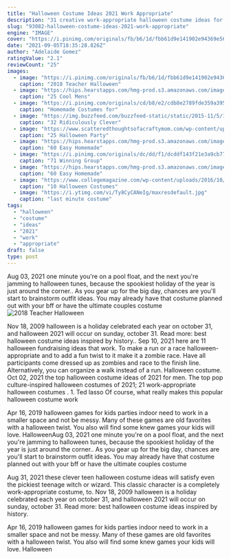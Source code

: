 ```yaml
---
title: "Halloween Costume Ideas 2021 Work Appropriate"
description: "31 creative work-appropriate halloween costume ideas for office (2021) by. Vivid lee. October is an exciting month even for the working adults. We get to break away from our professional work attire at least once this month. If you are celebrating halloween at the office, be creative, dress up in appropriate costume"
slug: "93082-halloween-costume-ideas-2021-work-appropriate"
engine: "IMAGE"
cover: "https://i.pinimg.com/originals/fb/b6/1d/fbb61d9e141902e94369e5654c3ea6f8.jpg"
date: "2021-09-05T18:35:28.826Z"
author: "Adelaide Gomez"
ratingValue: "2.1"
reviewCount: "25"
images:
  - image: "https://i.pinimg.com/originals/fb/b6/1d/fbb61d9e141902e94369e5654c3ea6f8.jpg"
    caption: "2018 Teacher Halloween"
  - image: "https://hips.hearstapps.com/hmg-prod.s3.amazonaws.com/images/error-404-best-mens-halloween-costume-ideas-1560895212.jpg?crop=1xw:1xh;center,top&resize=480:*"
    caption: "25 Cool Mens"
  - image: "https://i.pinimg.com/originals/cd/b8/e2/cdb8e2789fde359a3951ca0e41968c80.jpg"
    caption: "Homemade Costumes for"
  - image: "https://img.buzzfeed.com/buzzfeed-static/static/2015-11/5/17/campaign_images/webdr04/32-ridiculously-clever-group-halloween-costumes-2-18326-1446763768-0_dblbig.jpg"
    caption: "32 Ridiculously Clever"
  - image: "https://www.scatteredthoughtsofacraftymom.com/wp-content/uploads/2018/09/fun-halloween-party-games-for-kids-1.jpg"
    caption: "25 Halloween Party"
  - image: "https://hips.hearstapps.com/hmg-prod.s3.amazonaws.com/images/ghk-1019-teencat-074-preview-maxwidth-1600-maxheight-1600-1564689628.jpg?crop=0.999687597625742xw:1xh;center,top&resize=480:*"
    caption: "60 Easy Homemade"
  - image: "https://i.pinimg.com/originals/dc/dd/f1/dcddf143f21e3a9cb77b88206908a2b4.jpg"
    caption: "71 Winning Group"
  - image: "https://hips.hearstapps.com/hmg-prod.s3.amazonaws.com/images/formalapology-1535480056.jpg?crop=1xw:1xh;center,top&resize=480:*"
    caption: "60 Easy Homemade"
  - image: "https://www.collegemagazine.com/wp-content/uploads/2016/10/Dh64Zlk.jpg"
    caption: "10 Halloween Costumes"
  - image: "https://i.ytimg.com/vi/Ty8CyCANeIg/maxresdefault.jpg"
    caption: "last minute costume"
tags:
  - "halloween"
  - "costume"
  - "ideas"
  - "2021"
  - "work"
  - "appropriate"
draft: false
type: post
---
```


Aug 03, 2021 one minute you're on a pool float, and the next you're jamming to halloween tunes, because the spookiest holiday of the year is just around the corner.. As you gear up for the big day, chances are you'll start to brainstorm outfit ideas. You may already have that costume planned out with your bff or have the ultimate couples costume
![2018 Teacher Halloween](https://i.pinimg.com/originals/fb/b6/1d/fbb61d9e141902e94369e5654c3ea6f8.jpg "2018 Teacher Halloween")

Nov 18, 2009 halloween is a holiday celebrated each year on october 31, and halloween 2021 will occur on sunday, october 31.  Read more: best halloween costume ideas inspired by history.. Sep 10, 2021 here are 11 halloween fundraising ideas that work.  To make a run or a race halloween-appropriate and to add a fun twist to it  make it a zombie race. Have all participants come dressed up as zombies and race to the finish line. Alternatively, you can organize a walk instead of a run. Halloween costume. Oct 02, 2021 the top halloween costume ideas of 2021 for men.  The top pop culture-inspired halloween costumes of 2021; 21 work-appropriate halloween costumes . 1. Ted lasso Of course, what really makes this popular halloween costume work
<!--inArticleAds-->

<!--galleryOne-->

Apr 16, 2019 halloween games for kids parties indoor need to work in a smaller space and not be messy. Many of these games are old favorites with a halloween twist. You also will find some knew games your kids will love. HalloweenAug 03, 2021 one minute you're on a pool float, and the next you're jamming to halloween tunes, because the spookiest holiday of the year is just around the corner.. As you gear up for the big day, chances are you'll start to brainstorm outfit ideas. You may already have that costume planned out with your bff or have the ultimate couples costume
<!--inArticleAds-->

<!--galleryTwo-->

Aug 31, 2021 these clever teen halloween costume ideas will satisfy even the pickiest teenage witch or wizard.  This classic character is a completely work-appropriate costume, to. Nov 18, 2009 halloween is a holiday celebrated each year on october 31, and halloween 2021 will occur on sunday, october 31.  Read more: best halloween costume ideas inspired by history.
<!--galleryThree-->

Apr 16, 2019 halloween games for kids parties indoor need to work in a smaller space and not be messy. Many of these games are old favorites with a halloween twist. You also will find some knew games your kids will love. Halloween